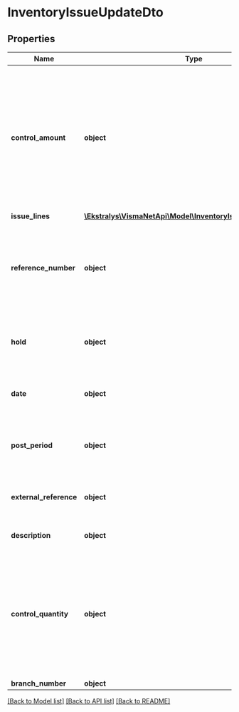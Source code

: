 # InventoryIssueUpdateDto

## Properties
Name | Type | Description | Notes
------------ | ------------- | ------------- | -------------
**control_amount** | **object** | The manually entered summary amount for all specified inventory items. Control Amount is available only if the Validate Document Totals on Entry option is selected on the Inventory Preferences form. If the Control Amount and Total Amount values do not match, the system generates a warning message and the issue cannot be saved. | [optional] 
**issue_lines** | [**\Ekstralys\VismaNetApi\Model\InventoryIssueLineUpdateDto[]**](InventoryIssueLineUpdateDto.md) | The inventory issue lines | [optional] 
**reference_number** | **object** | The unique reference number of the receipt, which the system automatically assigns according to the numbering sequence selected for receipts on the Inventory Preferences IN.10.10.00) form. | [optional] 
**hold** | **object** | A check box that you select to give the receipt the On Hold status. Clear the check box to save the receipt with the Balanced status. | [optional] 
**date** | **object** | The date when the receipt was created. All transactions included in this document will have this transaction date. | [optional] 
**post_period** | **object** | The financial period to which the transactions recorded in the document should be posted. Use the format MMYYYY. | [optional] 
**external_reference** | **object** | The external reference number of the inventory issue document (for example, the vendor’s reference code). | [optional] 
**description** | **object** | A brief description of the inventory issue or its transactions. | [optional] 
**control_quantity** | **object** | The manually entered quantity of inventory items. Control Qty. is available only if the Validate Document Totals on Entry option is selected on the Inventory Preferences form. If the Control Qty. and Total Qty.values do not match, the system generates a warning message and the issue cannot be saved. | [optional] 
**branch_number** | **object** | The Branch associated | [optional] 

[[Back to Model list]](../README.md#documentation-for-models) [[Back to API list]](../README.md#documentation-for-api-endpoints) [[Back to README]](../README.md)


